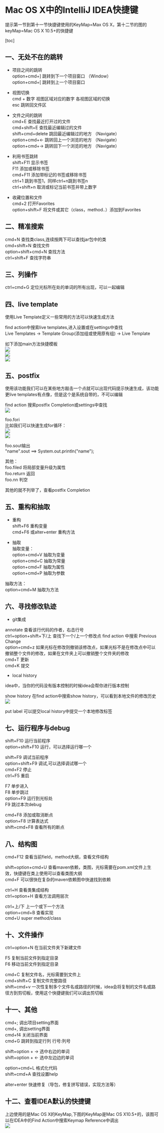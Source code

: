 # Mac OS X中的IntelliJ IDEA快捷键

提示第一节到第十一节快捷键使用的KeyMap=Max OS X，第十二节的图的keyMap=Mac OS X 10.5+的快捷键

[toc]

## 一、无处不在的跳转  

- 项目之间的跳转     
option+cmd+] 跳转到下一个项目窗口  （Window）  
option+cmd+[ 跳转到上一个项目窗口   

- 视图切换  
cmd + 数字 视图区域对应的数字 各视图区域的切换    
esc 跳转回文件区  

- 文件之间的跳转    
cmd+E 查找最近打开过的文件  
cmd+shift+E 查找最近编辑过的文件     
shift+cmd+delete 跳回最近编辑过的地方  （Navigate）  
option+cmd+<- 跳转回上一个浏览的地方   （Navigate）  
option+cmd+-> 跳转回下一个浏览的地方   （Navigate）  

- 利用书签跳转  
shift+F11  显示书签  
F11 添加或移除书签  
cmd+F11 添加带标记的书签或移除书签  
ctrl+1 跳到书签1，同样ctrl+n跳到书签n  
ctrl+shift+n 取消或标记当前书签并带上数字  

- 收藏位置和文件  
cmd+2 打开Favorites  
option+shift+F 将文件或其它（class，method..）添加到Favorites  

## 二、精准搜索
cmd+N 查找类class,连续按两下可以查找jar包中的类    
cmd+shift+N 查找文件    
option+shift+cmd+N 查找方法    
ctrl+shift+F 查找字符串    

## 三、列操作

ctrl+cmd+G 定位光标所在处的单词的所有出现，可以一起编辑  

## 四、live template

使用Live Template定义一些常用的方法可以快速生成方法   
 
find action中搜索live templates,进入设置或在settings中查找   
Live Templates -> Template Group(添加组或使用原有组) -> Live Template      

如下添加main方法快捷模板  
![](../images/idea/key1.png)  
![](../images/idea/key2.png)  
![](../images/idea/key3.png)  

## 五、postfix
使用该功能我们可以在某些地方敲击一个点就可以出现代码提示快速生成，该功能更live templates有点像，但是这个是系统自带的，不可以编辑  

find action 搜索postfix Completion或settings中查找    
![](../images/idea/key4.png)  

foo.fori  
比如我们可以快速生成for循环：    
![](../images/idea/key5.png)    
![](../images/idea/key6.png)  

foo.sout输出  
"name".sout ==> System.out.println("name");  

其他：  
foo.filed 将局部变量升级为属性  
foo.return 返回  
foo.nn 判空   
  
其他的就不列举了，查看postfix Completion    

## 五、重构和抽取

- 重构  
shift+F6 重构变量    
cmd+F6 或alter+enter 重构方法    

- 抽取  
抽取变量：    
option+cmd+V 抽取为变量    
option+cmd+C 抽取为常量  
option+cmd+F 抽取为属性  
option+cmd+P 抽取为参数  

抽取方法：  
option+cmd+M 抽取为方法  

## 六、寻找修改轨迹

- git集成  

annotate 查看该行代码的作者，右击行号     
ctrl+option+shift+下/上 查找下一个/上一个修改点 find action 中搜索 Previous Change    
option+cmd+z 如果光标在修改则撤销该修改点，如果光标不是在修改点中可以撤销整个文件的修改，如果在文件夹上可以撤销整个文件夹的修改        
cmd+T 更新  
cmd+K 提交  

- local history    

idea中，当你的代码没有版本控制的时候idea会帮你进行版本控制    

show history 在find action中搜索show history，可以看到本地文件的修改历史      
![](../images/idea/key7.png)  

put label 可以提交local history中提交一个本地修改标签  

## 七、运行程序与debug 
shift+F10 运行当前程序    
option+shift+F10 运行，可以选择运行哪一个       

shift+F9 调试当前程序  
option+shift+F9 调试,可以选择调试哪一个     
cmd+F2 停止  
ctrl+F5 重启  
   
F7 单步进入    
F8 单步跳过   
option+F9 运行到光标处    
F9 跳过本次debug    

cmd+F8 添加或取消断点  
option+F8 计算表达式    
shift+cmd+F8 查看所有的断点    

## 八、结构图
cmd+F12 查看当前field，method大纲，查看文件结构  

shift+option+cmd+U 查看maven依赖，类图，光标需要在pom.xml文件上生效，快捷键在类上使用可以查看类图大纲  
cmd+F 可以很快在复杂的maven依赖图中快速找到依赖  

ctrl+H 查看类集成结构  
ctrl+option+H 查看方法调用层次   

ctrl+上/下 上一个或下一个方法  
option+cmd+B 查看实现  
cmd+U super method/class  

## 十、文件操作

ctrl+option+N 在当前文件夹下新建文件   

F5 复制当前文件到指定目录  
F6 移动当前文件到指定目录  

cmd+C 复制文件名，光标需要到文件上    
cmd+shift+C 复制文件完整路径  
shift+cmd+v 一次性复制多个文件名或路径的时候，idea会将复制的文件名或路径方到剪切板，使用这个快捷键我们可以调出剪切板    

## 十一、其他

cmd+; 调出项目setting界面     
cmd+, 调出setting界面    
cmd+f4 关闭当前界面  
cmd+G 跳转到指定行列 行号:列号      

shift+option + -> 选中右边的单词      
shift+option + <- 选中左边边的单词      

option+cmd+L 格式化代码      
shift+cmd+A 查找设置help      

alter+enter 快速修复（导包，修复拼写错误，实现方法等）      

## 十二、查看IDEA默认的快捷键
上边使用的是Mac OS X的KeyMap,下图的KeyMap是Mac OS X10.5+的，该图可以在IDEA中的Find Action中搜索Keymap Reference中调出   
![](../images/idea/IDEA_KeyMap_MacOSX10.5.png)   
